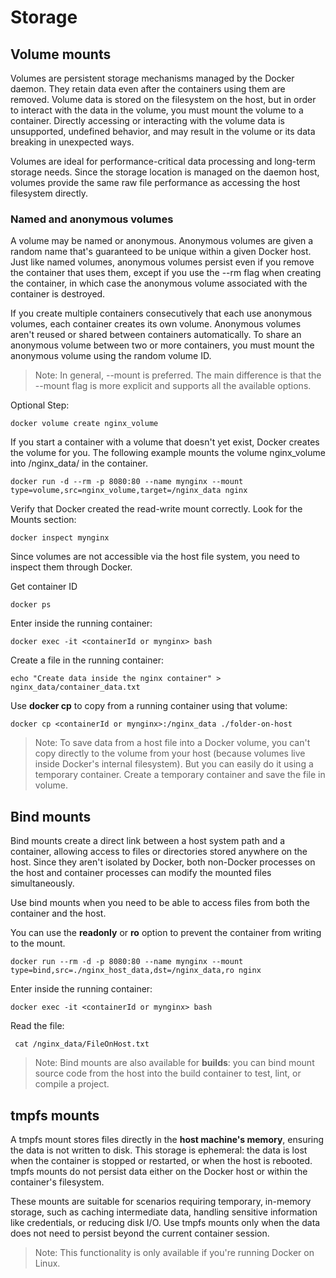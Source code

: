 # Storage

## Volume mounts

Volumes are persistent storage mechanisms managed by the Docker daemon. They retain data even after the containers using them are removed. Volume data is stored on the filesystem on the host, but in order to interact with the data in the volume, you must mount the volume to a container. Directly accessing or interacting with the volume data is unsupported, undefined behavior, and may result in the volume or its data breaking in unexpected ways.

Volumes are ideal for performance-critical data processing and long-term storage needs. Since the storage location is managed on the daemon host, volumes provide the same raw file performance as accessing the host filesystem directly.

### Named and anonymous volumes
A volume may be named or anonymous. Anonymous volumes are given a random name that's guaranteed to be unique within a given Docker host. Just like named volumes, anonymous volumes persist even if you remove the container that uses them, except if you use the --rm flag when creating the container, in which case the anonymous volume associated with the container is destroyed.

If you create multiple containers consecutively that each use anonymous volumes, each container creates its own volume. Anonymous volumes aren't reused or shared between containers automatically. To share an anonymous volume between two or more containers, you must mount the anonymous volume using the random volume ID.

> Note: In general, --mount is preferred. The main difference is that the --mount flag is more explicit and supports all the available options.


Optional Step:

```
docker volume create nginx_volume
```

If you start a container with a volume that doesn't yet exist, Docker creates the volume for you. The following example mounts the volume nginx_volume into /nginx_data/ in the container.

```
docker run -d --rm -p 8080:80 --name mynginx --mount type=volume,src=nginx_volume,target=/nginx_data nginx 
```

Verify that Docker created the read-write mount correctly. Look for the Mounts section:
```
docker inspect mynginx
```

Since volumes are not accessible via the host file system, you need to inspect them through Docker.

Get container ID
```
docker ps
```

Enter inside the running container:
```
docker exec -it <containerId or mynginx> bash
```

Create a file in the running container:
```
echo "Create data inside the nginx container" > nginx_data/container_data.txt
```

Use **docker cp** to copy from a running container using that volume:
```
docker cp <containerId or mynginx>:/nginx_data ./folder-on-host
```

> Note: To save data from a host file into a Docker volume, you can't copy directly to the volume from your host (because volumes live inside Docker's internal filesystem). But you can easily do it using a temporary container. Create a temporary container and save the file in volume. 

## Bind mounts

Bind mounts create a direct link between a host system path and a container, allowing access to files or directories stored anywhere on the host. Since they aren't isolated by Docker, both non-Docker processes on the host and container processes can modify the mounted files simultaneously.

Use bind mounts when you need to be able to access files from both the container and the host.

You can use the **readonly** or **ro** option to prevent the container from writing to the mount.
```
docker run --rm -d -p 8080:80 --name mynginx --mount type=bind,src=./nginx_host_data,dst=/nginx_data,ro nginx
```

Enter inside the running container:
```
docker exec -it <containerId or mynginx> bash
```

Read the file:
```
 cat /nginx_data/FileOnHost.txt
```

> Note: Bind mounts are also available for **builds**: you can bind mount source code from the host into the build container to test, lint, or compile a project.

## tmpfs mounts

A tmpfs mount stores files directly in the **host machine's memory**, ensuring the data is not written to disk. This storage is ephemeral: the data is lost when the container is stopped or restarted, or when the host is rebooted. tmpfs mounts do not persist data either on the Docker host or within the container's filesystem.

These mounts are suitable for scenarios requiring temporary, in-memory storage, such as caching intermediate data, handling sensitive information like credentials, or reducing disk I/O. Use tmpfs mounts only when the data does not need to persist beyond the current container session.

> Note: This functionality is only available if you're running Docker on Linux.